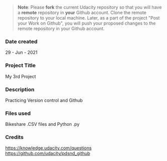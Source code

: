 >**Note**: Please **fork** the current Udacity repository so that you will have a **remote** repository in **your** Github account. Clone the remote repository to your local machine. Later, as a part of the project "Post your Work on Github", you will push your proposed changes to the remote repository in your Github account.

### Date created
29 - Jun - 2021

### Project Title
My 3rd Project

### Description
Practicing Version control and Github 

### Files used
Bikeshare .CSV files and Python .py
### Credits
https://knowledge.udacity.com/questions
https://github.com/udacity/pdsnd_github
